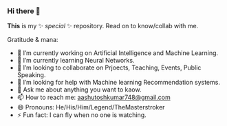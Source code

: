 ### Hi there 👋


**This** is my ✨ _special_ ✨ repository. Read on to know/collab with me.

Gratitude & mana:

- 🔭 I’m currently working on Artificial Intelligence and Machine Learning.
- 🌱 I’m currently learning Neural Networks.
- 👯 I’m looking to collaborate on Prjoects, Teaching, Events, Public Speaking.
- 🤔 I’m looking for help with Machine learning Recommendation systems.
- 💬 Ask me about anything you want to kaow.
- 📫 How to reach me: aashutoshkumar748@gmail.com
- 😄 Pronouns: He/His/Him/Legend/TheMasterstroker
- ⚡ Fun fact: I can fly when no one is watching.

